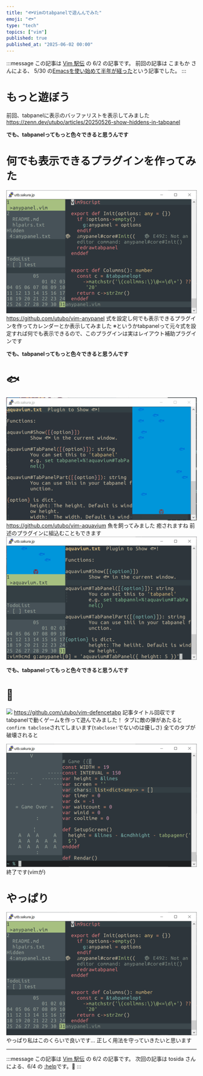 ```yaml
---
title: "🐟Vimのtabpanelで遊んんでみた"
emoji: "🐟"
type: "tech"
topics: ["vim"]
published: true
published_at: "2025-06-02 00:00"
---
```


:::message
この記事は [Vim 駅伝](https://vim-jp.org/ekiden/) の 6/2 の記事です。
前回の記事は こまもか さんによる、 5/30 の[Emacsを使い始めて半年が経った](https://vim-jp.org/ekiden/#article-2025-05-30)という記事でした。
:::

# もっと遊ぼう
前回、tabpanelに表示のバッファリストを表示してみました
https://zenn.dev/utubo/articles/20250526-show-hiddens-in-tabpanel

**でも、tabpanelってもっと色々できると思うんです**


# 何でも表示できるプラグインを作ってみた
![](/images/20250602-play-tabpanel/anypanel.png)
https://github.com/utubo/vim-anypanel
式を設定し何でも表示できるプラグインを作ってカレンダーとか表示してみました
※というかtabpanelって元々式を設定すれば何でも表示できるので、このプラグインは実はレイアウト補助プラグインです

**でも、tabpanelってもっと色々できると思うんです**

# 🐟
![](/images/20250602-play-tabpanel/aquavium.gif)
https://github.com/utubo/vim-aquavium
魚を飼ってみました
癒されますね
前述のプラグインに組込むこともできます
![](/images/20250602-play-tabpanel/aquavium-in-any.png)

**でも、tabpanelってもっと色々できると思うんです**

# 👾
![](https://raw.githubusercontent.com/utubo/zen-content-blob/main/images/20250602-play-tabpanel/defencetabp.gif)
https://github.com/utubo/vim-defencetabp
記事タイトル回収です
tabpanelで動くゲームを作って遊んでみました！
タブに敵の弾があたると`confirm tabclose`されてしまいます(`tabclose!`でないのは優しさ)
全てのタブが破壊されると

![](/images/20250602-play-tabpanel/defencetabp-gameover.png)
終了です(vimが)

# やっぱり

![](/images/20250602-play-tabpanel/anypanel.png)
やっぱり私はこのくらいで良いです…
正しく用法を守っていきたいと思います

----

:::message
この記事は [Vim 駅伝](https://vim-jp.org/ekiden/) の 6/2 の記事です。
次回の記事は tosida さんによる、6/4 の [:help](https://vim-jp.org/ekiden/#article-2025-06-04)です。🏃
:::

